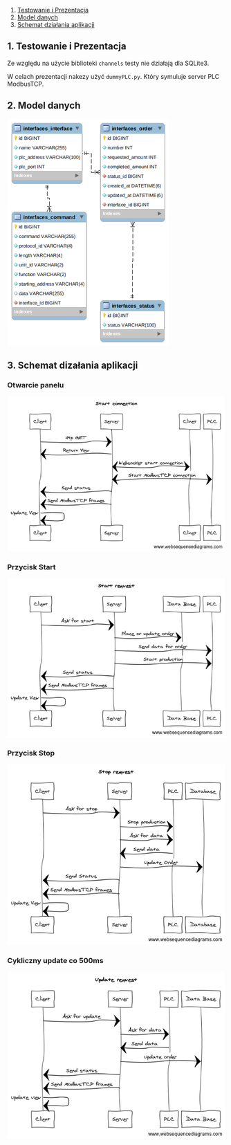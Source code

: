 1. [ Testowanie i Prezentacja ]( #test )
2. [ Model danych ]( #model )
3. [ Schemat działania aplikacji ]( #schemat )

<a name="test"></a>
## 1. Testowanie i Prezentacja
Ze względu na użycie biblioteki `channels` testy nie działają dla SQLite3.

W celach prezentacji nakezy użyć `dummyPLC.py`. Który symuluje server PLC ModbusTCP.

<a name="model"></a>
## 2. Model danych

![Model danych](readme_images/scheme.png)

<a name="schemat"></a>
## 3. Schemat dizałania aplikacji

### Otwarcie panelu
![Otwarcie panelu](readme_images/connection.png)
### Przycisk Start
![Przycisk Start](readme_images/start.png)
### Przycisk Stop
![Przycisk Stop](readme_images/stop.png)
### Cykliczny update co 500ms
![Cykliczny update co 500ms](readme_images/update.png)